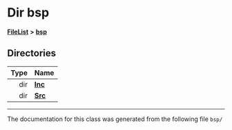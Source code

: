 

# Dir bsp



[**FileList**](files.md) **>** [**bsp**](dir_3c5459f7c179b79c90e2565474bb2856.md)














## Directories

| Type | Name |
| ---: | :--- |
| dir | [**Inc**](dir_f9758a777e5683291000913d5e959461.md) <br> |
| dir | [**Src**](dir_160128b01eb7e6b2a554f83ab5d45f5a.md) <br> |

























































------------------------------
The documentation for this class was generated from the following file `bsp/`

